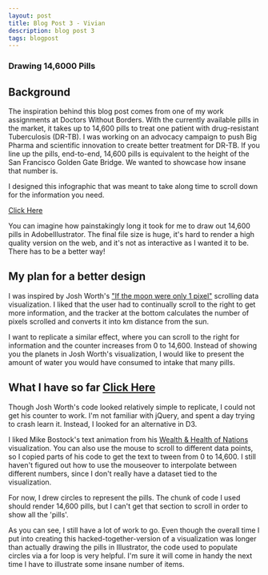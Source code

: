 ```yaml
---
layout: post
title: Blog Post 3 - Vivian
description: blog post 3 
tags: blogpost
---
```


### Drawing 14,6000 Pills

## Background

The inspiration behind this blog post comes from one of my work assignments at Doctors Without Borders. With the currently available pills in the market, it takes up to 14,600 pills to treat one patient with drug-resistant Tuberculosis (DR-TB). I was working on an advocacy campaign to push Big Pharma and scientific innovation to create better treatment for DR-TB. If you line up the pills, end-to-end, 14,600 pills is equivalent to the height of the San Francisco Golden Gate Bridge. We wanted to showcase how insane that number is.

I designed this infographic that was meant to take along time to scroll down for the information you need.

[Click Here](http://vivianpeng.com/14600_infographic_scroll.pdf)

You can imagine how painstakingly long it took for me to draw out 14,600 pills in AdobeIllustrator. The final file size is huge, it's hard to render a high quality version on the web, and it's not as interactive as I wanted it to be. There has to be a better way!

## My plan for a better design

I was inspired by Josh Worth's ["If the moon were only 1 pixel"](http://joshworth.com/dev/pixelspace/pixelspace_solarsystem.html) scrolling data visualization. I liked that the user had to continually scroll to the right to get more information, and the tracker at the bottom calculates the number of pixels scrolled and converts it into km distance from the sun.

I want to replicate a similar effect, where you can scroll to the right for information and the counter increases from 0 to 14,600. Instead of showing you the planets in Josh Worth's visualization, I would like to present the amount of water you would have consumed to intake that many pills.

## What I have so far [Click Here](http://vivianpeng.com/pillshtml)

Though Josh Worth's code looked relatively simple to replicate, I could not get his counter to work. I'm not familiar with jQuery, and spent a day trying to crash learn it. Instead, I looked for an alternative in D3.

I liked Mike Bostock's text animation from his [Wealth & Health of Nations](http://bost.ocks.org/mike/nations/) visualization. You can also use the mouse to scroll to different data points, so I copied parts of his code to get the text to tween from 0 to 14,600. I still haven't figured out how to use the mouseover to interpolate between different numbers, since I don't really have a dataset tied to the visualization.

For now, I drew circles to represent the pills. The chunk of code I used should render 14,600 pills, but I can't get that section to scroll in order to show all the 'pills'. 

As you can see, I still have a lot of work to go. Even though the overall time I put into creating this hacked-together-version of a visualization was longer than actually drawing the pills in Illustrator, the code used to populate circles via a for loop is very helpful. I'm sure it will come in handy the next time I have to illustrate some insane number of items.
